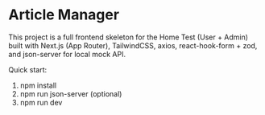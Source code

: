 # Article Manager

This project is a full frontend skeleton for the Home Test (User + Admin) built with Next.js (App Router), TailwindCSS, axios, react-hook-form + zod, and json-server for local mock API.

Quick start:
1. npm install
2. npm run json-server (optional)
3. npm run dev
